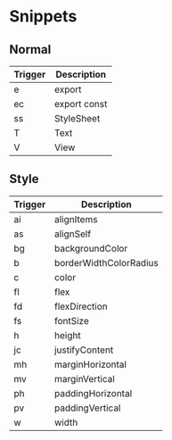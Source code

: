 # Snippets

## Normal

| Trigger | Description  |
| ------- | ------------ |
| e       | export       |
| ec      | export const |
| ss      | StyleSheet   |
| T       | Text         |
| V       | View         |

## Style

| Trigger | Description            |
| ------- | ---------------------- |
| ai      | alignItems             |
| as      | alignSelf              |
| bg      | backgroundColor        |
| b       | borderWidthColorRadius |
| c       | color                  |
| fl      | flex                   |
| fd      | flexDirection          |
| fs      | fontSize               |
| h       | height                 |
| jc      | justifyContent         |
| mh      | marginHorizontal       |
| mv      | marginVertical         |
| ph      | paddingHorizontal      |
| pv      | paddingVertical        |
| w       | width                  |

